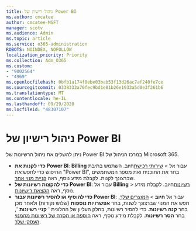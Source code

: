 ```yaml
---
title: ניהול רישיון של Power BI
ms.author: cmcatee
author: cmcatee-MSFT
manager: scotv
ms.audience: Admin
ms.topic: article
ms.service: o365-administration
ROBOTS: NOINDEX, NOFOLLOW
localization_priority: Priority
ms.collection: Adm_O365
ms.custom:
- "9002564"
- "4969"
ms.openlocfilehash: 0bfb1a174f0ebe03bab53f13d26ac7af240fe7ce
ms.sourcegitcommit: 0338332a70fec9bd1e81b26e1933a5d0e3f261b6
ms.translationtype: MT
ms.contentlocale: he-IL
ms.lasthandoff: 09/29/2020
ms.locfileid: "48307107"
---
```

# <a name="power-bi-license-management"></a>ניהול רישיון של Power BI

ניתן להשלים את ניהול הרשיונות של Power BI במרכז הניהול של Microsoft 365.

- **כדי לקנות את Power BI**: **Billing** עבור אל \> [שירותי רכישת](https://go.microsoft.com/fwlink/p/?linkid=868433)חיוב. השתמש בתיבת החיפוש כדי לחפש את "Power BI", בחר את התוכנית ואת מספר המשתמשים שברצונך לקנות. לקבלת מידע נוסף, ראה [קניית מנוי אחר](https://docs.microsoft.com/microsoft-365/commerce/try-or-buy-microsoft-365\#buy-a-different-subscription).
- **כדי להקצות רשיונות של Power BI**: עבור אל **Billing**  >  [רשיונות](https://go.microsoft.com/fwlink/p/?linkid=842264)חיוב. לקבלת מידע נוסף, ראה [הקצאת רישיונות](https://docs.microsoft.com/microsoft-365/admin/manage/assign-licenses-to-users).
- **כדי להוסיף או להסיר רשיונות עבור Power BI**: עבור אל **חיוב**  >  [המוצרים שלך](https://go.microsoft.com/fwlink/p/?linkid=842054), חפש את המנוי שברצונך לשנות, בחר **אפשרויות נוספות** (שלוש נקודות) ולאחר מכן בחר **קנה רשיונות**. כדי להסיר רשיונות, בחלק העליון של החלונית ' **קניי רשיונות** ', בחר **הסר רשיונות**. לקבלת מידע נוסף, ראה [הוספה או הסרה של רשיונות מהמנוי העסקי שלך](https://docs.microsoft.com/microsoft-365/commerce/licenses/buy-licenses#add-or-remove-licenses-for-your-business-subscription).